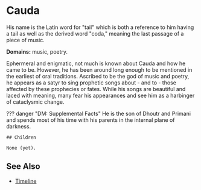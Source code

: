 # Cauda

His name is the Latin word for "tail" which is both a reference to him having a tail as well as the derived word "coda," meaning the last passage of a piece of music.

**Domains:** music, poetry.

Ephermeral and enigmatic, not much is known about Cauda and how he came to be. However, he has been around long enough to be mentioned in the earliest of oral traditions. Ascribed to be the god of music and poetry, he appears as a satyr to sing prophetic songs about - and to - those affected by these prophecies or fates. While his songs are beautiful and laced with meaning, many fear his appearances and see him as a harbinger of cataclysmic change.

??? danger "DM: Supplemental Facts"
    He is the son of Dhoutr and Primani and spends most of his time with his parents in the internal plane of darkness.

    ## Children

    None (yet).

## See Also

 * [Timeline](../lore/timeline.md)
